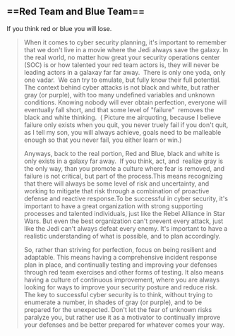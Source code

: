 ## ==Red Team and Blue Team==

If you think red or blue you will lose.

> When it comes to cyber security planning, it's important to remember that we don't live in a movie where the Jedi always save the galaxy. In the real world, no matter how great your security operations center (SOC) is or how talented your red team actors is, they will never be leading actors in a galaxay far far away.  There is only one yoda, only one vadar.  We can try to emulate, but fully know their full potential. The context behind cyber attacks is not black and white, but rather gray (or purple), with too many undefined variables and unknown conditions. Knowing nobody will ever obtain perfection, everyone will eventually fall short, and that some level of "failure"  removes the black and white thinking.  ( Picture me airquoting, because I believe failure only exists when you quit, you never truely fail if you don't quit, as I tell my son, you will always achieve, goals need to be malleable enough so that you never fail, you either learn or win.)
> 
> Anyways, back to the real portion, Red and Blue, black and white is only exists in a galaxy far away.  If you think, act, and  realize gray is the only way, than you promote a culture where fear is removed, and failure is not critical, but part of the process.This means recognizing that there will always be some level of risk and uncertainty, and working to mitigate that risk through a combination of proactive defense and reactive response.To be successful in cyber security, it's important to have a great organization with strong supporting processes and talented individuals, just like the Rebel Alliance in Star Wars. But even the best organization can't prevent every attack, just like the Jedi can't always defeat every enemy. It's important to have a realistic understanding of what is possible, and to plan accordingly.
> 
> So, rather than striving for perfection, focus on being resilient and adaptable. This means having a comprehensive incident response plan in place, and continually testing and improving your defenses through red team exercises and other forms of testing. It also means having a culture of continuous improvement, where you are always looking for ways to improve your security posture and reduce risk. The key to successful cyber security is to think, without trying to enumerate a number, in shades of gray (or purple), and to be prepared for the unexpected. Don't let the fear of unknown risks paralyze you, but rather use it as a motivator to continually improve your defenses and be better prepared for whatever comes your way.